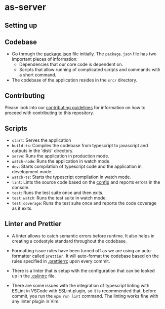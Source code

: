 # as-server

## Setting up

## Codebase

* Go through the [package.json](./package.json) file initially. The `package.json` file has two important pieces of information:
  * Dependencies that our core code is dependent on.
  * Scripts that allow running of complicated scripts and commands with a short command.
* The codebase of the application resides in the `src/` directory.

## Contributing

Please look into our [contributing guidelines](./CONTRIBUTING.md) for information on how to proceed with contributing to this repository.

## Scripts

* `start`: Serves the application
* `build-ts`: Compiles the codebase from typescript to javascript and outputs in the 'dist/` directory.
* `serve`: Runs the application in production mode.
* `watch-node`: Runs the application in watch mode.
* `dev`: Starts compilation of typescript code and the application in development mode.
* `watch-ts`: Starts the typescript compilation in watch mode.
* `lint`: Lints the source code based on the [config](./.eslintrc) and reports errors in the console.
* `test`: Runs the test suite once and then exits.
* `test:watch`: Runs the test suite in watch mode.
* `test:coverage`: Runs the test suite once and reports the code coverage as it exits.

## Linter and Prettier

* A linter allows to catch semantic errors before runtime. It also helps in creating a codestyle standard throughout the codebase.

* Formatting issue rules have been turned off as we are using an auto-formatter called `prettier`. It will auto-format the codebase based on the rules specified in [.prettierrc](./.prettierrc) upon every commit.

* There is a linter that is setup with the configuration that can be looked up in the [.eslintrc](./.eslintrc) file.

* There are some issues with the integration of typescript linting with ESLint in VSCode with ESLint plugin, so it is recommended that, before commit, you run the `npm run lint` command.
The linting works fine with any linter plugin in Vim.
